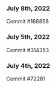 ### July 8th, 2022

Commit #168858

### July 5th, 2022

Commit #314353


### July 4th, 2022

Commit #72281
